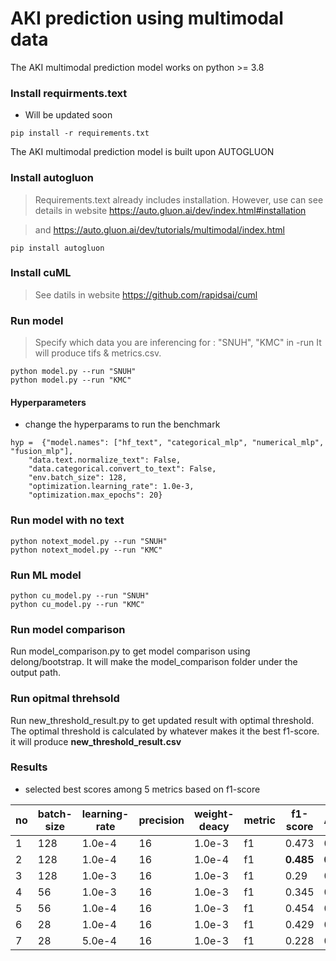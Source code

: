 # AKI prediction using multimodal data

The AKI multimodal prediction model works on python >= 3.8

### Install requirments.text
- Will be updated soon
```
pip install -r requirements.txt
```


The AKI multimodal prediction model is built upon AUTOGLUON

### Install autogluon
> Requirements.text already includes installation. However, use can see details in website https://auto.gluon.ai/dev/index.html#installation

> and https://auto.gluon.ai/dev/tutorials/multimodal/index.html
```
pip install autogluon 
```
### Install cuML
> See datils in website https://github.com/rapidsai/cuml

### Run model
> Specify which data you are inferencing for : "SNUH", "KMC"  in -run
It will produce tifs & metrics.csv.

```
python model.py --run "SNUH"
python model.py --run "KMC"
```

#### Hyperparameters
- change the hyperparams to run the benchmark

```
hyp =  {"model.names": ["hf_text", "categorical_mlp", "numerical_mlp", "fusion_mlp"],
    "data.text.normalize_text": False,
    "data.categorical.convert_to_text": False,    
    "env.batch_size": 128,
    "optimization.learning_rate": 1.0e-3,
    "optimization.max_epochs": 20}
```

### Run model with no text
```
python notext_model.py --run "SNUH" 
python notext_model.py --run "KMC" 
```

### Run ML model 
```
python cu_model.py --run "SNUH" 
python cu_model.py --run "KMC" 
```

### Run model comparison
Run model_comparison.py to get model comparison using delong/bootstrap. It will make the model_comparison folder under the output path.

### Run opitmal threhsold
Run new_threshold_result.py to get updated result with optimal threshold. The optimal threshold is calculated by whatever makes it the best f1-score. it will produce **new_threshold_result.csv**

### Results 
- selected best scores among 5 metrics based on f1-score


|no|batch-size|learning-rate|precision|weight-deacy|metric|f1-score|AUROC|AUPRC|
|------|---|---|--|--|--|--|--|--|
|1|128|1.0e-4|16|1.0e-3|f1|0.473|0.897|0.484|
|2|128|1.0e-4|16|1.0e-4|f1|**0.485**|**0.904**|**0.488**|
|3|128|1.0e-3|16|1.0e-3|f1|0.29|0.877|0.331|
|4|56|1.0e-3|16|1.0e-3|f1|0.345 |0.88|0.417|
|5|56|1.0e-4|16|1.0e-3|f1|0.454 |0.895|0.49|
|6|28|1.0e-4|16|1.0e-3|f1|0.429 |0.889|0.403|
|7|28|5.0e-4|16|1.0e-3|f1| 0.228|0.882|0.342|


